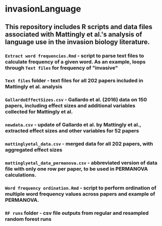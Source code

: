 # invasionLanguage

## This repository includes R scripts and data files associated with Mattingly et al.'s analysis of language use in the invasion biology literature.

### `Extract word frequencies.Rmd` - script to parse text files to calculate frequency of a given word. As an example, loops through `Text files` for frequency of "invasive"
### `Text files` folder - text files for all 202 papers included in Mattingly et al. analysis
### `GallardoEffectSizes.csv` - Gallardo et al. (2016) data on 150 papers, including effect sizes and additional variables collected for Mattingly et al.
### `newdata.csv` - update of Gallardo et al. by Mattingly et al., extracted effect sizes and other variables for 52 papers
###  `mattinglyetal_data.csv` - merged data for all 202 papers, with aggregated effect sizes
### `mattinglyetal_data_permanova.csv` - abbreviated version of data file with only one row per paper, to be used in PERMANOVA calculations.
### `Word frequency ordination.Rmd` - script to perform ordination of multiple word frequency values across papers and example of PERMANOVA.
### `RF runs` folder - csv file outputs from regular and resampled random forest runs